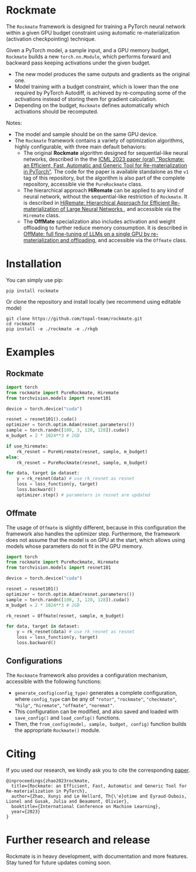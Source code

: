 # Rockmate

The `Rockmate` framework is designed for training a PyTorch neural network within a given GPU budget
constraint using automatic re-materialization (activation checkpointing) technique.

Given a PyTorch model, a sample input, and a GPU memory budget, `Rockmate` builds a new
`torch.nn.Module`, which performs forward and backward pass keeping activations under the given
budget.

- The new model produces the same outputs and gradients as the original one.
- Model training with a budget constraint, which is lower than the one required by PyTorch Autodiff,
  is achieved by re-computing some of the activations instead of storing them for gradient
  calculation.
- Depending on the budget, `Rockmate` defines automatically which activations should be recomputed.

<!-- Given a module, sample input, and a memory budget, `Rockmate` builds a new `torch.nn.Module`
with equal forward and backward results while keeping the memory usage of activations under the
given budget. -->

<!-- For more details of our algorithm, see our paper at: https://openreview.net/pdf?id=wLAMOoL0KD
-->

Notes:

- The model and sample should be on the same GPU device.
- The `Rockmate` framework contains a variety of optimization algorithms, highly configurable, with
  three main default behaviors:
  - The original **Rockmate** algorithm designed for sequential-like neural networks, described in the
    the [ICML 2023 paper (oral) "Rockmate: an Efficient, Fast, Automatic and Generic Tool for
    Re-materialization in PyTorch"](https://openreview.net/pdf?id=wLAMOoL0KD). The code for the
    paper is available standalone as the `v1` tag of this repository, but the algorithm is also part
    of the complete repository, accessible vie the `PureRockmate` class.
  - The hierarchical approach **HiRemate** can be applied to any kind of neural network, without the
    sequential-like restriction of `Rockmate`. It is described in [HiRemate: Hierarchical Approach
    for Efficient Re-materialization of Large Neural Networks
    ](https://inria.hal.science/hal-04403844), and accessible via the `Hiremate` class.
  - The **OffMate** specialization also includes activation and weight offloading to further reduce
    memory consumption. It is described in [OffMate: full fine-tuning of LLMs on a single GPU by
    re-materialization and offloading](https://inria.hal.science/hal-04660745), and accessible via
    the `Offmate` class.

# Installation

You can simply use pip:

```
pip install rockmate
```

Or clone the repository and install locally (we recommend using editable mode)
```
git clone https://github.com/topal-team/rockmate.git
cd rockmate
pip install -e ./rockmate -e ./rkgb
```

# Examples

## Rockmate

```python
import torch
from rockmate import PureRockmate, Hiremate
from torchvision.models import resnet101

device = torch.device("cuda")

resnet = resnet101().cuda()
optimizer = torch.optim.Adam(resnet.parameters())
sample = torch.randn([100, 3, 128, 128]).cuda()
m_budget = 2 * 1024**3 # 2GB

if use_hiremate:
	rk_resnet = PureHiremate(resnet, sample, m_budget)
else:
	rk_resnet = PureRockmate(resnet, sample, m_budget)

for data, target in dataset:
    y = rk_resnet(data) # use rk_resnet as resnet
    loss = loss_function(y, target)
    loss.backward()
    optimizer.step() # parameters in resnet are updated
```

## Offmate

The usage of `Offmate` is slightly different, because in this configuration the framework also
handles the optimizer step. Furthermore, the framework does not assume that the model is on GPU at
the start, which allows using models whose parameters do not fit in the GPU memory.

```python
import torch
from rockmate import PureRockmate, Hiremate
from torchvision.models import resnet101

device = torch.device("cuda")

resnet = resnet101()
optimizer = torch.optim.Adam(resnet.parameters())
sample = torch.randn([100, 3, 128, 128]).cuda()
m_budget = 2 * 1024**3 # 2GB

rk_resnet = Offmate(resnet, sample, m_budget)

for data, target in dataset:
    y = rk_resnet(data) # use rk_resnet as resnet
    loss = loss_function(y, target)
    loss.backward()
```

## Configurations

The `Rockmate` framework also provides a configuration mechanism, accessible with the following functions:

* `generate_config(config_type)` generates a complete configuration, where `config_type` can be any
  of `"rotor"`, `"rockmate"`, `"checkmate"`, `"hilp"`, `"hiremate"`, `"offmate"`, `"noremat"`.
* This configuration can be modified, and also saved and loaded with `save_config()` and
  `load_config()` functions.
* Then, the `from_config(model, sample, budget, config)` function builds the appropriate `Rockmate()` module.

# Citing
If you used our research, we kindly ask you to cite the corresponding
[paper](https://openreview.net/pdf?id=wLAMOoL0KD).

```
@inproceedings{zhao2023rockmate,
  title={Rockmate: an Efficient, Fast, Automatic and Generic Tool for Re-materialization in PyTorch},
  author={Zhao, Xunyi and Le Hellard, Th{\'e}otime and Eyraud-Dubois, Lionel and Gusak, Julia and Beaumont, Olivier},
  booktitle={International Conference on Machine Learning},
  year={2023}
}
```

# Further research and release

Rockmate is in heavy development, with documentation and more features. Stay tuned for future updates coming soon.
